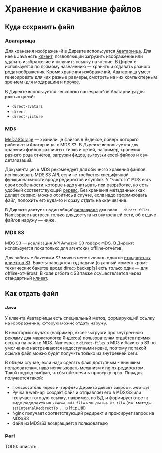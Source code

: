# Хранение и скачивание файлов

## Куда сохранить файл

### Аватарница

Для хранения изображений в Директе используется [Аватарница](https://wiki.yandex-team.ru/mds/avatars/). Для неё в Java
есть [клиент](https://a.yandex-team.ru/arc_vcs/direct/libs/avatars-client/src/main/java/ru/yandex/direct/avatars/client/AvatarsClient.java),
позволяющий загрузить изображение или удалить изображение и получить ссылку на чтение. В Директе используется по прямому
назначению — хранить и отдавать разного рода изображения. Кроме хранения изображений, Аватарница умеет генерировать для
них разные размеры, смотреть на них компьютерным зрением (для модерации) и [прочее](https://wiki.yandex-team.ru/mds/avatars/#operaciisizobrazhenijami).


В Директе используется несколько namespace'ов Аватарницы для разных целей:

- `direct-avatars`
- `direct`
- `direct-picture`


### MDS

[MeDiaStorage](https://wiki.yandex-team.ru/mds/) — хранилище файлов в Яндексе, поверх которого работают и Аватарница,
и MDS S3. В Директе используется для хранения файлов различных типов и целей, например, хранения разного рода отчётов,
загрузки фидов, выгрузки excel-файлов и csv-детализаций.


Документация к MDS рекомендует для обычного хранения файлов использовать MDS S3 API, если не требуется специфичной
функциональности вроде редиректов и symlink. У "чистого" MDS есть свои
[особенности](https://wiki.yandex-team.ru/mds/#kljuchevyeosobennostixranilishhachistyjjmds), которые надо учитывать при
разработке, но есть удобный соответствующий
[сервис](https://a.yandex-team.ru/arc_vcs/direct/core/src/main/java/ru/yandex/direct/core/entity/mdsfile/service/MdsFileService.java).
Без хранения метаданных (как делает сервис) можно обойтись в случае, если надо сформировать файл, положить его куда-то
и сразу отдать на скачивание.


В Директе доступен один общий
[namespace](https://a.yandex-team.ru/arc_vcs/direct/libs-internal/config/src/main/resources/common-production.conf?rev=1231e3794f5ea7926353870d9a894b01c606a79a#L865)
для всех — `direct-files`. Namespace настроен только для доступа из внутренней сети, об отдаче файлов наружу — ниже.


### MDS S3

[MDS S3](https://wiki.yandex-team.ru/mds/s3-api/) — реализация API Amazon S3 поверх MDS. В Директе используется пока
только для агентских offline-отчётов.

Для работы с бакетами S3 можно использовать один из [стандартных клиентов S3](https://wiki.yandex-team.ru/mds/s3-api/s3-clients/).
Бакеты заводятся под задачи (в данный момент кроме технических бакетов вроде direct-backup[s] есть только один —
для offline-отчётов). В коде работа с S3 также осуществляется через стандартный [клиент](https://a.yandex-team.ru/arc_vcs/direct/core/src/main/java/ru/yandex/direct/core/configuration/CoreConfiguration.java?rev=1231e3794f5ea7926353870d9a894b01c606a79a#L495).


## Как отдать файл

### Java

У клиента Аватарницы есть специальный метод, формирующий ссылку на изображение, которую можно отдать наружу.


В некоторых случаях (например, excel-выгрузки про внутреннюю рекламу для маркетологов Яндекса) пользователям отдаётся
прямая ссылка на файл в MDS. Namespace `direct-files` в MDS и бакеты в S3 по умолчанию настраиваются недоступными извне,
поэтому по такой ссылке файл можно будет получить только из внутренней сети.


В общем случае, если надо сделать файл доступным и внешним пользователям, надо использовать механизм с nginx-редиректом.
Такой подход выбран, чтобы обеспечить проверку прав. Порядок получается такой:

- Пользователь через интерфейс Директа делает запрос к web-api
- Ручка в web-api создаёт файл и отправляет его в MDS/S3 или получает готовую ссылку, например, из БД, и формирует
ответ в виде редиректа на `/serve_mds_file` или `/serve_s3_file` (см. методы `setInternalRedirectTo...` в
[HttpUtil](https://a.yandex-team.ru/arc_vcs/direct/common/src/main/java/ru/yandex/direct/common/util/HttpUtil.java))
- Nginx получает соответствующий редирект и проксирует запрос на MDS/S3
- Файл из MDS/S3 возвращается пользователю


### Perl

TODO: описать
